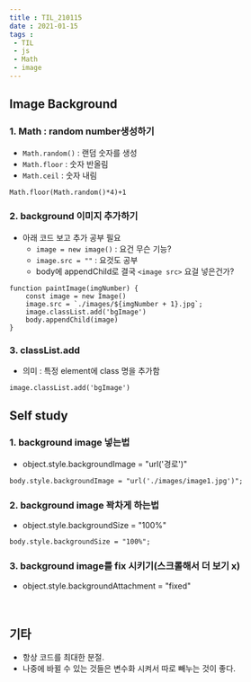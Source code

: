 ```yaml
---
title : TIL_210115
date : 2021-01-15
tags :
 - TIL
 - js
 - Math
 - image
---
```


## Image Background

### 1. Math : random number생성하기
* `Math.random()` : 랜덤 숫자를 생성
* `Math.floor` : 숫자 반올림
* `Math.ceil` : 숫자 내림
```
Math.floor(Math.random()*4)+1
```

### 2. background 이미지 추가하기
* 아래 코드 보고 추가 공부 필요
    * `image = new image()` : 요건 무슨 기능?
    * `image.src = ""` : 요것도 공부
    * body에 appendChild로 결국 `<image src>` 요걸 넣은건가?
```
function paintImage(imgNumber) {
    const image = new Image()
    image.src = `./images/${imgNumber + 1}.jpg`;
    image.classList.add('bgImage')
    body.appendChild(image)
}
```

### 3. classList.add
* 의미 : 특정 element에 class 명을 추가함
```
image.classList.add('bgImage')
```

## Self study

### 1. background image 넣는법
* object.style.backgroundImage = "url('경로')"
```
body.style.backgroundImage = "url('./images/image1.jpg')";
```

### 2. background image 꽉차게 하는법
* object.style.backgroundSize = "100%"
```
body.style.backgroundSize = "100%";
```


### 3. background image를 fix 시키기(스크롤해서 더 보기 x)
* object.style.backgroundAttachment = "fixed"

<br>

## 기타 
* 항상 코드를 최대한 분절.
* 나중에 바뀔 수 있는 것들은 변수화 시켜서 따로 빼누는 것이 좋다.